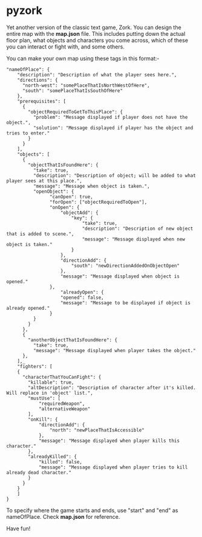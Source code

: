 # pyzork
Yet another version of the classic text game, Zork.
You can design the entire map with the __map.json__ file. This includes putting down the actual floor plan, what objects and characters you come across, which of these you can interact or fight with, and some others.

You can make your own map using these tags in this format:-

```
"nameOfPlace": {
	"description": "Description of what the player sees here.",
	"directions": {
	  "north-west": "somePlaceThatIsNorthWestOfHere",
	  "south": "somePlaceThatIsSouthOfHere"
	},
	"prerequisites": [
	  { 
		"objectRequiredToGetToThisPlace": {
		  "problem": "Message displayed if player does not have the object.", 
		  "solution": "Message displayed if player has the object and tries to enter."
		} 
	  } 
	], 
	"objects": [
	  { 
		"objectThatIsFoundHere": { 
		  "take": true, 
		  "description": "Description of object; will be added to what player sees at this place.", 
		  "message": "Message when object is taken.", 
		  "openObject": { 
				"canOpen": true, 
				"forOpen": ["objectRequiredToOpen"], 
				"onOpen": { 
					"objectAdd": { 
						"key": { 
							"take": true, 
							"description": "Description of new object that is added to scene.", 
							"message": "Message displayed when new object is taken." 
						} 
					}, 
					"directionAdd": { 
						"south": "newDirectionAddedOnObjectOpen" 
					}, 
					"message": "Message displayed when object is opened." 
				}, 
	   		        "alreadyOpen": { 
					"opened": false, 
					"message": "Message to be displayed if object is already opened." 
				} 
		  } 
		} 
	  }, 
	  {
		"anotherObjectThatIsFoundHere": {
		  "take": true,
		  "message": "Message displayed when player takes the object."
	  },
	],_
	"fighters": [ 
	{ 
	  "characterThatYouCanFight": { 
		"killable": true, 
		"altDescription": "Description of character after it's killed. Will replace in 'object' list.", 
		"mustUse": [ 
			"requiredWeapon", 
			"alternativeWeapon" 
		], 
		"onKill": {
			"directionAdd": { 
				"north": "newPlaceThatIsAccessible" 
			}, 
			"message": "Message displayed when player kills this character."
		}, 
		"alreadyKilled": { 
			"killed": false, 
			"message": "Message displayed when player tries to kill already dead character." 
		} 
	  } 
	} 
	] 
}
```

To specify where the game starts and ends, use "start" and "end" as nameOfPlace. Check __map.json__ for reference.

Have fun!


